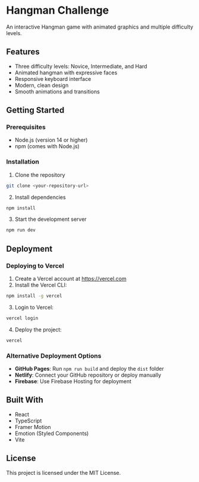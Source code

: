 # Hangman Challenge

An interactive Hangman game with animated graphics and multiple difficulty levels.

## Features

- Three difficulty levels: Novice, Intermediate, and Hard
- Animated hangman with expressive faces
- Responsive keyboard interface
- Modern, clean design
- Smooth animations and transitions

## Getting Started

### Prerequisites

- Node.js (version 14 or higher)
- npm (comes with Node.js)

### Installation

1. Clone the repository
```bash
git clone <your-repository-url>
```

2. Install dependencies
```bash
npm install
```

3. Start the development server
```bash
npm run dev
```

## Deployment

### Deploying to Vercel

1. Create a Vercel account at https://vercel.com
2. Install the Vercel CLI:
```bash
npm install -g vercel
```

3. Login to Vercel:
```bash
vercel login
```

4. Deploy the project:
```bash
vercel
```

### Alternative Deployment Options

- **GitHub Pages**: Run `npm run build` and deploy the `dist` folder
- **Netlify**: Connect your GitHub repository or deploy manually
- **Firebase**: Use Firebase Hosting for deployment

## Built With

- React
- TypeScript
- Framer Motion
- Emotion (Styled Components)
- Vite

## License

This project is licensed under the MIT License.

